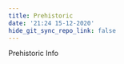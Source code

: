 ```yaml
---
title: Prehistoric
date: '21:24 15-12-2020'
hide_git_sync_repo_link: false
---
```


Prehistoric Info